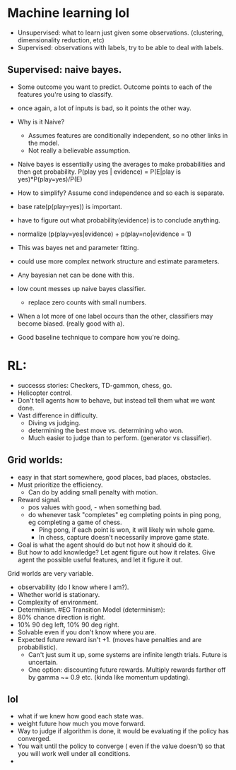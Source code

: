 # Machine learning lol
* Unsupervised: what to learn just given some observations. (clustering, dimensionality reduction, etc)
* Supervised: observations with labels, try to be able to deal with labels.
## Supervised: naive bayes.
* Some outcome you want to predict. Outcome points to each of the features you're using to classify.
* once again, a lot of inputs is bad, so it points the other way.  
* Why is it Naive?
  * Assumes features are conditionally independent, so no other links in the model.
  * Not really a believable assumption.
* Naive bayes is essentially using the averages to make probabilities and then get probability.
P(play yes | evidence) = P(E|play is yes)*P(play=yes)/P(E)
* How to simplify? Assume cond independence and so each is separate.
* base rate(p(play=yes)) is important.
* have to figure out what probability(evidence) is to conclude anything.
* normalize (p(play=yes|evidence) + p(play=no|evidence = 1)
* This was bayes net and parameter fitting.
* could use more complex network structure and estimate parameters.
* Any bayesian net can be done with this.
* low count messes up naive bayes classifier.
  * replace zero counts with small numbers.

* When a lot more of one label occurs than the other, classifiers may become biased. (really good with a).
* Good baseline technique to compare how you're doing.

# RL:
* successs stories: Checkers, TD-gammon, chess, go.
* Helicopter control.
* Don't tell agents how to behave, but instead tell them what we want done.
* Vast difference in difficulty.
  * Diving vs judging.
  * determining the best move vs. determining who won.
  * Much easier to judge than to perform. (generator vs classifier).

## Grid worlds:
* easy in that start somewhere, good places, bad places, obstacles.
* Must prioritize the efficiency.
  * Can do by adding small penalty with motion.
* Reward signal.
  * pos values with good, - when something bad.
  * do whenever task "completes" eg completing points in ping pong, eg completing a game of chess.
    * Ping pong, if each point is won, it will likely win whole game.
    * In chess, capture doesn't necessarily improve game state.
* Goal is what the agent should do but not how it should do it.
* But how to add knowledge? Let agent figure out how it relates. Give agent the possible useful features, and let it figure it out.

Grid worlds are very variable.
  * observability (do I know where I am?).
  * Whether world is stationary.
  * Complexity of environment.
  * Determinism.
#EG Transition Model (determinism):
* 80% chance direction is right.
* 10% 90 deg left, 10% 90 deg right.
* Solvable even if you don't know where you are.
* Expected future reward isn't +1. (moves have penalties and are probabilistic).
  * Can't just sum it up, some systems are infinite length trials. Future is uncertain.
  * One option: discounting future rewards. Multiply rewards farther off by gamma ~= 0.9 etc. (kinda like momentum updating).
## lol
* what if we knew how good each state was.
* weight future how much you move forward.
* Way to judge if algorithm is done, it would be evaluating if the policy has converged.
* You wait until the policy to converge ( even if the value doesn't) so that you will work well under all conditions.
* 
